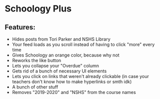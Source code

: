 # Schoology Plus

## Features:

- Hides posts from Tori Parker and NSHS Library
- Your feed loads as you scroll instead of having to click "more" every time
- Gives Schoology an orange color, because why not
- Reworks the like button
- Lets you collapse your "Overdue" column
- Gets rid of a bunch of necessary UI elements
- Lets you click on links that weren't already clickable (in case your teachers don't know how to make hyperlinks or smth idk)
- A bunch of other stuff
- Removes "2019-2020" and "NSHS" from the course names